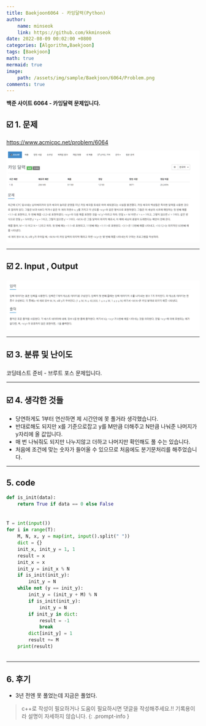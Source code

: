 ```yaml
---
title: Baekjoon6064 - 카잉달력(Python)
author: 
    name: minseok
    link: https://github.com/kkminseok
date: 2022-08-09 00:02:00 +0800
categories: [Algorithm,Baekjoon]
tags: [Baekjoon]
math: true
mermaid: true
image: 
    path: /assets/img/sample/Baekjoon/6064/Problem.png
comments: true
---
```


**백준 사이트 6064 - 카잉달력 문제입니다.**

## ☑️ 1. 문제
<https://www.acmicpc.net/problem/6064>


![](/assets/img/sample/Baekjoon/6064/Problem.png)

-----  

## ☑️ 2. Input , Output
![](/assets/img/sample/Baekjoon/6064/input.png)

-----  

## ☑️ 3. 분류 및 난이도

코딩테스트 준비 - 브루트 포스 문제입니다.

-----  

## ☑️ 4. 생각한 것들

- 당연하게도 1부터 연산하면 제 시간안에 못 풀거라 생각했습니다.
- 반대로해도 되지만 x를 기준으로잡고 y를 M만큼 더해주고 N만큼 나눠준 나머지가 y자리에 올 값입니다. 
- 매 번 나눠줘도 되지만 나누지않고 더하고 나머지만 확인해도 풀 수는 있습니다.
- 처음에 조건에 맞는 숫자가 들어올 수 있으므로 처음에도 분기문처리를 해주었습니다.


-----  

## 5. code

```python
def is_init(data):
    return True if data == 0 else False


T = int(input())
for i in range(T):
    M, N, x, y = map(int, input().split(" "))
    dict = {}
    init_x, init_y = 1, 1
    result = x
    init_x = x
    init_y = init_x % N
    if is_init(init_y):
        init_y = N
    while not (y == init_y):
        init_y = (init_y + M) % N
        if is_init(init_y):
            init_y = N
        if init_y in dict:
            result = -1
            break
        dict[init_y] = 1
        result += M
    print(result)



```

-----

## 6. 후기

- 3년 전엔 못 풀었는데 지금은 풀었다.

> c++로 작성이 필요하거나 도움이 필요하시면 댓글을 작성해주세요.!! 기록용이라 설명이 자세하지 않습니다.
{: .prompt-info }